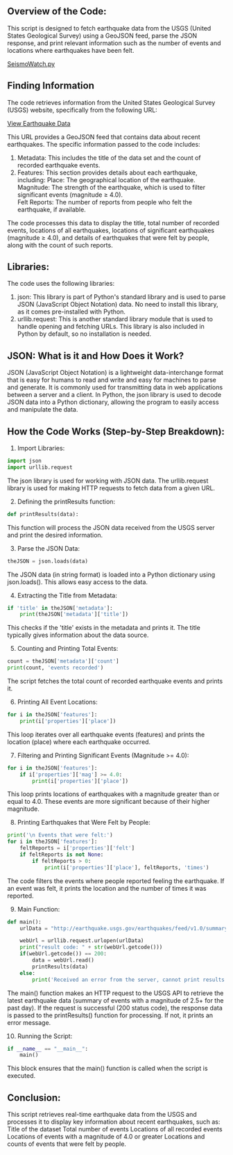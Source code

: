 ## Overview of the Code:
This script is designed to fetch earthquake data from the USGS (United States Geological Survey) using a GeoJSON feed, parse the JSON response, and print relevant information such as the number of events and locations where earthquakes have been felt.

[SeismoWatch.py](SeismoWatch.py)

## Finding Information
The code retrieves information from the United States Geological Survey (USGS) website, specifically from the following URL:

<a href="http://earthquake.usgs.gov/earthquakes/feed/v1.0/summary/2.5_day.geojson" target="_blank">View Earthquake Data</a>

This URL provides a GeoJSON feed that contains data about recent earthquakes. The specific information passed to the code includes:
1. Metadata: This includes the title of the data set and the count of recorded earthquake events.
2. Features: This section provides details about each earthquake, including:
   Place: The geographical location of the earthquake.<br>
  Magnitude: The strength of the earthquake, which is used to filter significant events (magnitude ≥ 4.0).<br>
  Felt Reports: The number of reports from people who felt the earthquake, if available.

The code processes this data to display the title, total number of recorded events, locations of all earthquakes, locations of significant earthquakes (magnitude ≥ 4.0), and details of earthquakes that were felt by people, along with the count of such reports.



## Libraries:
The code uses the following libraries:
1. json:
  This library is part of Python's standard library and is used to parse JSON (JavaScript Object Notation) data. No need to install this library, as it comes pre-installed with Python.
2. urllib.request:
  This is another standard library module that is used to handle opening and fetching URLs. This library is also included in Python by default, so no installation is needed.

## JSON: What is it and How Does it Work?
JSON (JavaScript Object Notation) is a lightweight data-interchange format that is easy for humans to read and write and easy for machines to parse and generate. It is commonly used for transmitting data in web applications between a server and a client.
In Python, the json library is used to decode JSON data into a Python dictionary, allowing the program to easily access and manipulate the data.

## How the Code Works (Step-by-Step Breakdown):

1. Import Libraries:
```python
import json
import urllib.request
```
The json library is used for working with JSON data.
The urllib.request library is used for making HTTP requests to fetch data from a given URL.

2. Defining the printResults function:
```python
def printResults(data):
```
This function will process the JSON data received from the USGS server and print the desired information.

3. Parse the JSON Data:
```python
theJSON = json.loads(data)
```
The JSON data (in string format) is loaded into a Python dictionary using json.loads(). This allows easy access to the data.

4. Extracting the Title from Metadata:
```python
if 'title' in theJSON['metadata']:
    print(theJSON['metadata']['title'])
```
This checks if the 'title' exists in the metadata and prints it. The title typically gives information about the data source.

5. Counting and Printing Total Events:
```python
count = theJSON['metadata']['count']
print(count, 'events recorded')
```
The script fetches the total count of recorded earthquake events and prints it.

6. Printing All Event Locations:
```python
for i in theJSON['features']:
    print(i['properties']['place'])
```
This loop iterates over all earthquake events (features) and prints the location (place) where each earthquake occurred.

7. Filtering and Printing Significant Events (Magnitude >= 4.0):
```python
for i in theJSON['features']:
    if i['properties']['mag'] >= 4.0:
        print(i['properties']['place'])
```
This loop prints locations of earthquakes with a magnitude greater than or equal to 4.0. These events are more significant because of their higher magnitude.

8. Printing Earthquakes that Were Felt by People:
```python
print('\n Events that were felt:')
for i in theJSON['features']:
    feltReports = i['properties']['felt']
    if feltReports is not None:
        if feltReports > 0:
            print(i['properties']['place'], feltReports, 'times')
```
The code filters the events where people reported feeling the earthquake. If an event was felt, it prints the location and the number of times it was reported.

9. Main Function:
```python
def main():
    urlData = "http://earthquake.usgs.gov/earthquakes/feed/v1.0/summary/2.5_day.geojson"

    webUrl = urllib.request.urlopen(urlData)
    print("result code: " + str(webUrl.getcode()))
    if(webUrl.getcode()) == 200:
        data = webUrl.read()
        printResults(data)
    else:
        print('Received an error from the server, cannot print results', webUrl.getcode())
```
The main() function makes an HTTP request to the USGS API to retrieve the latest earthquake data (summary of events with a magnitude of 2.5+ for the past day).
If the request is successful (200 status code), the response data is passed to the printResults() function for processing. If not, it prints an error message.

10. Running the Script:
```python
if __name__ == "__main__":
    main()
```
This block ensures that the main() function is called when the script is executed.

## Conclusion:
This script retrieves real-time earthquake data from the USGS and processes it to display key information about recent earthquakes, such as:
Title of the dataset
Total number of events
Locations of all recorded events
Locations of events with a magnitude of 4.0 or greater
Locations and counts of events that were felt by people.


